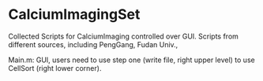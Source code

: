 # CalciumImagingSet
Collected Scripts for CalciumImaging controlled over GUI.
Scripts from different sources, including PengGang, Fudan Univ., 

Main.m: GUI, users need to use step one (write file, right upper level) to use CellSort (right lower corner).
